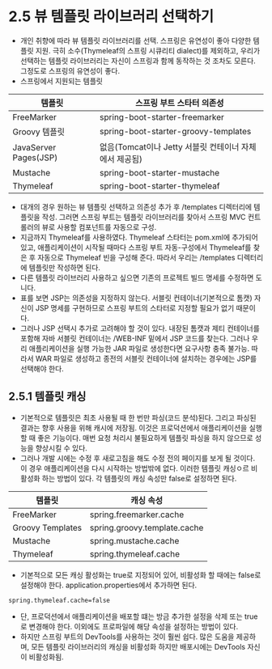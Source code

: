 # 2.5 뷰 템플릿 라이브러리 선택하기
- 개인 취향에 따라 뷰 템플릿 라이브러리를 선택. 스프링은 유연성이 좋아 다양한 템플릿 지원. 극히 소수(Thymeleaf의 스프링 시큐리티 dialect)를 제외하고, 우리가 선택하는 템플릿 라이브러리는
자신이 스프링과 함께 동작하는 것 조차도 모른다. 그정도로 스프링의 유연성이 좋다.
- 스프링에서 지원되는 템플릿

| 템플릿                   | 스프링 부트 스타터 의존성                       |
|-----------------------|--------------------------------------|
| FreeMarker            | spring-boot-starter-freemarker       |
| Groovy 템플릿            | spring-boot-starter-groovy-templates |
| JavaServer Pages(JSP) | 없음(Tomcat이나 Jetty 서블릿 컨테이너 자체에서 제공됨) |
| Mustache              | spring-boot-starter-mustache         |
| Thymeleaf             | spring-boot-starter-thymeleaf        |

- 대개의 경우 원하는 뷰 템플릿 선택하고 의존성 추가 후 /templates 디렉터리에 템플릿을 작성. 그러면 스프링 부트는 템플릿 라이브러리를 찾아서 스프링 MVC 컨트롤러의 뷰로 사용할 컴포넌트를
자동으로 구성.
- 지금까지 Thymeleaf를 사용하였다. Thymeleaf 스타터는 pom.xml에 추가되어 있고, 애플리케이션이 시작될 때마다 스프링 부트 자동-구성에서 Thymeleaf를 찾은 후 자동으로 Thymeleaf 빈을
구성해 준다. 따라서 우리는 /templates 디렉터리에 템플릿만 작성하면 된다.
- 다른 템플릿 라이브러리 사용하고 싶으면 기존의 프로젝트 빌드 명세를 수정하면 도니다.
- 표를 보면 JSP는 의존성을 지정하지 않는다. 서블릿 컨테이너(기본적으로 톰캣) 자신이 JSP 명세를 구현하므로 스프링 부트의 스타터로 지정할 필요가 없기 때문이다.
- 그러나 JSP 선택시 추가로 고려해야 할 것이 있다. 내장된 톰캣과 제티 컨테이너를 포함해 자바 서블릿 컨테이너는 /WEB-INF 밑에서 JSP 코드를 찾는다. 그러나 우리 애플리케이션을 실행 가능한
JAR 파일로 생성한다면 요구사항 충족 불가능. 따라서 WAR 파일로 생성하고 종전의 서블릿 컨테이너에 설치하는 경우에는 JSP를 선택해야 한다.

## 2.5.1 템플릿 캐싱
- 기본적으로 템플릿은 최초 사용될 때 한 번만 파싱(코드 분석)된다. 그리고 파싱된 결과는 향후 사용을 위해 캐시에 저장됨. 이것은 프로덕션에서 애플리케이션을 실행할 때 좋은 기능이다. 매번 요청
처리시 불필요하게 템플릿 파싱을 하지 않으므로 성능을 향상시킬 수 있다.
- 그러나 개발 시에는 수정 후 새로고침을 해도 수정 전의 페이지를 보게 될 것이다. 이 경우 애플리케이션을 다시 시작하는 방법밖에 없다. 이러한 템플릿 캐싱ㅇ르 비활성화 하는 방법이 있다. 각 템플릿의
캐싱 속성만 false로 설정하면 된다.

| 템플릿              | 캐싱 속성                        |
|------------------|------------------------------|
| FreeMarker       | spring.freemarker.cache      |
| Groovy Templates | spring.groovy.template.cache |
| Mustache         | spring.mustache.cache        |
| Thymeleaf        | spring.thymeleaf.cache       |

- 기본적으로 모든 캐싱 활성화는 true로 지정되어 있어, 비활성화 할 때에는 false로 설정해야 한다. application.properties에서 추가하면 된다.
```text
spring.thymeleaf.cache=false
```
- 단, 프로덕션에서 애플리케이션을 배포할 떄는 방금 추가한 설정을 삭제 또는 true로 변경해야 한다. 이외에도 프로파일에 해당 속성을 설정하는 방법이 있다.
- 하지만 스프링 부트의 DevTools를 사용하는 것이 훨씬 쉽다. 많은 도움을 제공하며, 모든 템플릿 라이브러리의 캐싱을 비활성화 하지만 배포시에는 DevTools 자신이 비활성화됨.

